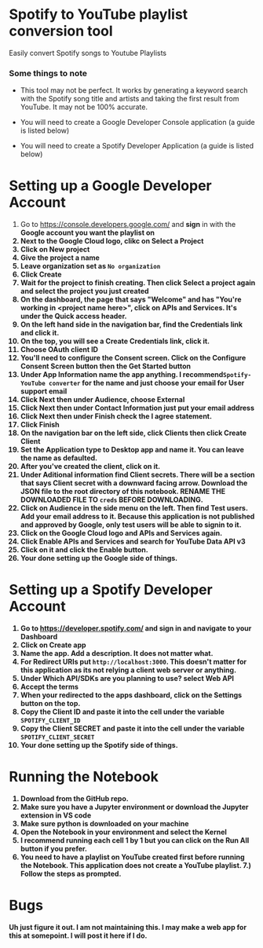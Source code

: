 
# Spotify to YouTube playlist conversion tool

Easily convert Spotify songs to Youtube Playlists

  

### Some things to note

- This tool may not be perfect. It works by generating a keyword search with the Spotify song title and artists and taking the first result from YouTube. It may not be 100% accurate.

- You will need to create a Google Developer Console application (a guide is listed below)

- You will need to create a Spotify Developer Application (a guide is listed below)

# Setting up a Google Developer Account

 1. Go to https://console.developers.google.com/ and <b>sign</b> in with the <b>Google account you want the playlist on
 2. Next to the Google Cloud logo, clikc on <b>Select a Project</b>
 3. Click on <b>New project</b>
 4. Give the project a name
 5. Leave organization set as `No organization`
 6. Click **Create**
 7. Wait for the project to finish creating. Then click **Select a project** again and select the project you just created
 8. On the dashboard, the page that says "Welcome" and has "You're working in \<project name here>", click on **APIs and Services**. It's under the Quick access header.
 9. On the left hand side in the navigation bar, find the **Credentials** link and click it.
 10. On the top, you will see a **Create Credentials** link, click it. 
 11. Choose **OAuth client ID**
 12. You'll need to configure the Consent screen. Click on the **Configure Consent Screen** button then the **Get Started** button
 13. Under **App Information** name the app anything. I recommend`Spotify-YouTube converter` for the name and just choose your email for **User support email**
 14. Click **Next** then under **Audience**, choose **External**
 15. Click **Next** then under **Contact Information** just put your email address
 16. Click **Next** then under **Finish** check the **I agree** statement.
 17. Click **Finish**
 18. On the navigation bar on the left side, click **Clients** then click **Create Client**
 19. Set the **Application type** to **Desktop app** and name it. You can leave the name as defaulted.
 20. After you've created the client, click on it.
 21. Under **Aditional information** find **Client secrets**. There will be a section that says **Client secret** with a downward facing arrow. Download the **JSON** file to the root directory of this notebook. **RENAME THE DOWNLOADED FILE TO `creds` BEFORE DOWNLOADING.**
 22. Click on **Audience** in the side menu on the left. Then find **Test users**. Add your email address to it. Because this application is not published and approved by Google, only test users will be able to signin to it. 
 23. Click on the Google Cloud logo and **APIs and Services** again.
 24. Click **Enable APIs and Services** and search for **YouTube Data API v3**
 25. Click on it and click the **Enable** button.
 26. Your done setting up the Google side of things.

# Setting up a Spotify Developer Account
1. Go to https://developer.spotify.com/ and sign in and navigate to your **Dashboard**
2. Click on **Create app**
3. Name the app. Add a description. It does not matter what.
4. For **Redirect URIs** put `http://localhost:3000`. This doesn't matter for this application as its not relying a client web server or anything.
5. Under **Which API/SDKs are you planning to use?** select **Web API**
6. Accept the terms
7. When your redirected to the apps dashboard, click on the **Settings** button on the top.
8. Copy the **Client ID** and paste it into the cell under the variable `SPOTIFY_CLIENT_ID`
9. Copy the **Client SECRET** and paste it into the cell under the variable `SPOTIFY_CLIENT_SECRET`
10. Your done setting up the Spotify side of things. 

# Running the Notebook

 1. Download from the GitHub repo.
 2. Make sure you have a Jupyter environment or download the Jupyter extension in VS code
 3. Make sure python is downloaded on your machine
 4. Open the Notebook in your environment and select the Kernel
 5. I recommend running each cell 1 by 1 but you can click on the Run All button if you prefer.
 6. **You need to have a playlist on YouTube created first before running the Notebook. This application does not create a YouTube playlist.**
7.) Follow the steps as prompted. 

# Bugs
Uh just figure it out. I am not maintaining this. I may make a web app for this at somepoint. I will post it here if I do.
